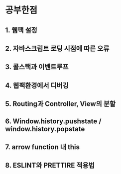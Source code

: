 # 공부한점



## 1. 웹팩 설정



## 2. 자바스크립트 로딩 시점에 따른 오류



## 3. 콜스택과 이벤트루프



## 4. 웹팩환경에서 디버깅



## 5. Routing과 Controller, View의 분할



## 6. Window.history.pushstate / window.history.popstate



## 7. arrow function 내 this



## 8. ESLINT와 PRETTIRE 적용법



